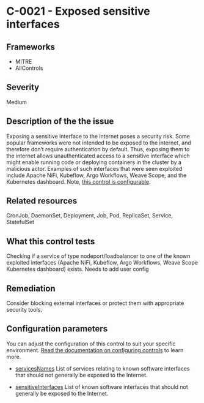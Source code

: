 # C-0021 - Exposed sensitive interfaces

## Frameworks
* MITRE
* AllControls
 
## Severity
Medium

## Description of the the issue
Exposing a sensitive interface to the internet poses a security risk. Some popular frameworks were not intended to be exposed to the internet, and therefore don’t require authentication by default. Thus, exposing them to the internet allows unauthenticated access to a sensitive interface which might enable running code or deploying containers in the cluster by a malicious actor. Examples of such interfaces that were seen exploited include Apache NiFi, Kubeflow, Argo Workflows, Weave Scope, and the Kubernetes dashboard. Note, [this control is configurable](#configuration-parameters).
 
## Related resources
CronJob, DaemonSet, Deployment, Job, Pod, ReplicaSet, Service, StatefulSet
 
## What this control tests 
Checking if a service of type nodeport/loadbalancer to one of the known exploited interfaces (Apache NiFi, Kubeflow, Argo Workflows, Weave Scope Kubernetes dashboard) exists. Needs to add user config
 
## Remediation
Consider blocking external interfaces or protect them with appropriate security tools.
 
## Configuration parameters 
 You can adjust the configuration of this control to suit your specific environment. [Read the documentation on configuring controls](../frameworks-and-controls/configuring-controls.md) to learn more.
 
* [servicesNames](../frameworks-and-controls/configuring-controls.md#servicesnames)
List of services relating to known software interfaces that should not generally be exposed to the Internet.
 
* [sensitiveInterfaces](../frameworks-and-controls/configuring-controls.md#sensitiveinterfaces)
List of known software interfaces that should not generally be exposed to the Internet.
 
